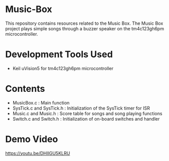 # Music-Box

This repository contains resources related to the Music Box. The Music Box project plays simple songs through a buzzer speaker on the tm4c123gh6pm microcontroller.

# Development Tools Used

* Keil uVision5 for tm4c123gh6pm microcontroller

# Contents

* MusicBox.c : Main function
* SysTick.c and SysTick.h : Initialization of the SysTick timer for ISR
* Music.c and Music.h : Score table for songs and song playing functions
* Switch.c and Switch.h : Initialization of on-board switches and handler

# Demo Video
https://youtu.be/DHIIGU5KLRU
